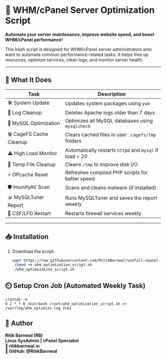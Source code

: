 # 🚀 WHM/cPanel Server Optimization Script

**Automate your server maintenance, improve website speed, and boost WHM/cPanel performance!**

This bash script is designed for WHM/cPanel server administrators who want to automate common performance-related tasks. It helps free up resources, optimize services, clean logs, and monitor server health.

---

## 🔧 What It Does

| Task | Description |
|------|-------------|
| 🛠️ System Update | Updates system packages using `yum` |
| 🧹 Log Cleanup | Deletes Apache logs older than 7 days |
| 🧠 MySQL Optimization | Optimizes all MySQL databases using `mysqlcheck` |
| 🗑️ CageFS Cache Cleanup | Clears cached files in user `.cagefs/tmp` folders |
| ⚠️ High Load Monitor | Automatically restarts `httpd` and `mysql` if load > 20 |
| 🧼 Temp File Cleanup | Cleans `/tmp` to improve disk I/O |
| ⚡ OPcache Reset | Refreshes compiled PHP scripts for better speed |
| 🛡️ ImunifyAV Scan | Scans and cleans malware (if installed) |
| 📊 MySQLTuner Report | Runs MySQLTuner and saves the report weekly |
| 🔁 CSF/LFD Restart | Restarts firewall services weekly |

---

## 📥 Installation

1. Download the script:
   ```bash
   wget https://raw.githubusercontent.com/RitikBarnwal/usefull-cpanel-whm-server-scripts/whm-optimization-script/main/whm_optimization_script.sh
    chmod +x whm_optimization_script.sh
   ./whm_optimization_script.sh
## ⏲️ Setup Cron Job (Automated Weekly Task)
    crontab -e
    0 2 * * 0 /bin/bash /root/whm_optimization_script.sh >> /var/log/whm_optimize.log 2>&1
## 🙌 Author
**Ritik Barnwal (RB)**\
**Linux SysAdmin | cPanel Specialist\
📧 ritikbarnwal.in\
🐙 GitHub: @RitikBarnwal**

